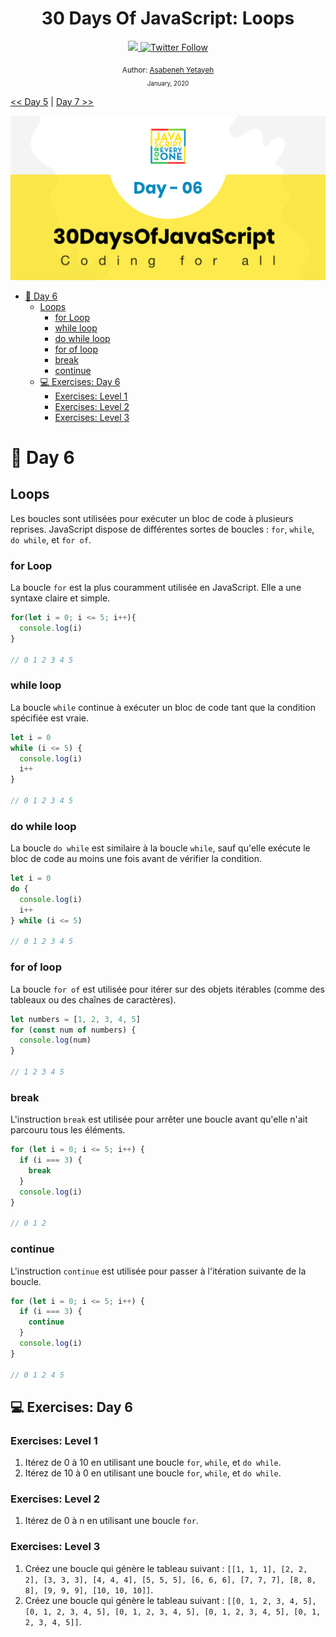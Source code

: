 <div align="center">
  <h1> 30 Days Of JavaScript: Loops</h1>
  <a class="header-badge" target="_blank" href="https://www.linkedin.com/in/asabeneh/">
  <img src="https://img.shields.io/badge/style--5eba00.svg?label=LinkedIn&logo=linkedin&style=social">
  </a>
  <a class="header-badge" target="_blank" href="https://twitter.com/Asabeneh">
  <img alt="Twitter Follow" src="https://img.shields.io/twitter/follow/asabeneh?style=social">
  </a>

  <sub>Author:
  <a href="https://www.linkedin.com/in/asabeneh/" target="_blank">Asabeneh Yetayeh</a><br>
  <small> January, 2020</small>
  </sub>
</div>

[<< Day 5](../05_Day_Arrays/05_day_arrays.md) | [Day 7 >>](../07_Day_Functions/07_day_functions.md)

![Day 5](../images/banners/day_1_6.png)

- [📔 Day 6](#-day-6)
  - [Loops](#loops)
    - [for Loop](#for-loop)
    - [while loop](#while-loop)
    - [do while loop](#do-while-loop)
    - [for of loop](#for-of-loop)
    - [break](#break)
    - [continue](#continue)
  - [💻 Exercises: Day 6](#-exercises-day-6)
    - [Exercises: Level 1](#exercises-level-1)
    - [Exercises: Level 2](#exercises-level-2)
    - [Exercises: Level 3](#exercises-level-3)

# 📔 Day 6

## Loops

Les boucles sont utilisées pour exécuter un bloc de code à plusieurs reprises. JavaScript dispose de différentes sortes de boucles : `for`, `while`, `do while`, et `for of`.

### for Loop

La boucle `for` est la plus couramment utilisée en JavaScript. Elle a une syntaxe claire et simple.

```js
for(let i = 0; i <= 5; i++){
  console.log(i)
}

// 0 1 2 3 4 5
```

### while loop

La boucle `while` continue à exécuter un bloc de code tant que la condition spécifiée est vraie.

```js
let i = 0
while (i <= 5) {
  console.log(i)
  i++
}

// 0 1 2 3 4 5
```

### do while loop

La boucle `do while` est similaire à la boucle `while`, sauf qu'elle exécute le bloc de code au moins une fois avant de vérifier la condition.

```js
let i = 0
do {
  console.log(i)
  i++
} while (i <= 5)

// 0 1 2 3 4 5
```

### for of loop

La boucle `for of` est utilisée pour itérer sur des objets itérables (comme des tableaux ou des chaînes de caractères).

```js
let numbers = [1, 2, 3, 4, 5]
for (const num of numbers) {
  console.log(num)
}

// 1 2 3 4 5
```

### break

L'instruction `break` est utilisée pour arrêter une boucle avant qu'elle n'ait parcouru tous les éléments.

```js
for (let i = 0; i <= 5; i++) {
  if (i === 3) {
    break
  }
  console.log(i)
}

// 0 1 2
```

### continue

L'instruction `continue` est utilisée pour passer à l'itération suivante de la boucle.

```js
for (let i = 0; i <= 5; i++) {
  if (i === 3) {
    continue
  }
  console.log(i)
}

// 0 1 2 4 5
```

## 💻 Exercises: Day 6

### Exercises: Level 1

1. Itérez de 0 à 10 en utilisant une boucle `for`, `while`, et `do while`.
2. Itérez de 10 à 0 en utilisant une boucle `for`, `while`, et `do while`.

### Exercises: Level 2

1. Itérez de 0 à n en utilisant une boucle `for`.

### Exercises: Level 3

1. Créez une boucle qui génère le tableau suivant : `[[1, 1, 1], [2, 2, 2], [3, 3, 3], [4, 4, 4], [5, 5, 5], [6, 6, 6], [7, 7, 7], [8, 8, 8], [9, 9, 9], [10, 10, 10]]`.
2. Créez une boucle qui génère le tableau suivant : `[[0, 1, 2, 3, 4, 5], [0, 1, 2, 3, 4, 5], [0, 1, 2, 3, 4, 5], [0, 1, 2, 3, 4, 5], [0, 1, 2, 3, 4, 5]]`.
